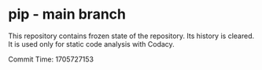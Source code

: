 # pip - main branch

This repository contains frozen state of the repository.
Its history is cleared. It is used only for static code
analysis with Codacy.

Commit Time: 1705727153